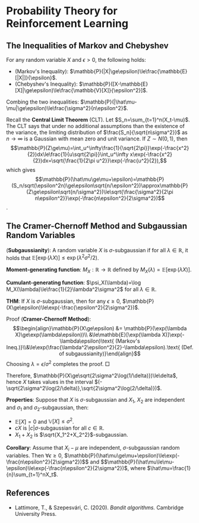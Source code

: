 # Probability Theory for Reinforcement Learning

## The Inequalities of Markov and Chebyshev

For any random variable $X$ and $\epsilon>0$, the following holds:

- (Markov's Inequality): $\mathbb{P}(|X|\ge\epsilon)\le\frac{\mathbb{E}[|X|]}{\epsilon}$.
- (Chebyshev's Inequality): $\mathbb{P}([X-\mathbb{E}[X]|\ge\epsilon)\le\frac{\mathbb{V}[X]}{\epsilon^2}]$.

Combing the two inequalities: $\mathbb{P}(|\hat\mu-\mu|\ge\epsilon)\le\frac{\sigma^2}{n\epsilon^2}$.

Recall the **Central Limit Theorem** (CLT). Let $S_n=\sum_{t=1}^n(X_t-\mu)$. The CLT says that under no additional assumptions than the existence of the variance, the limiting distribution of $\frac{S_n}{\sqrt{n\sigma^2}}$ as $n\to\infty$ is a Gaussian with mean zero and unit variance. If $Z\sim N(0,1)$, then $$\mathbb{P}(Z\ge\mu)=\int_u^\infty\frac{1}{\sqrt{2\pi}}\exp(-\frac{x^2}{2})dx\le\frac{1}{u\sqrt{2\pi}}\int_u^\infty x\exp(-\frac{x^2}{2})dx=\sqrt{\frac{1}{2\pi u^2}}\exp(-\frac{u^2}{2}),$$ which gives $$\mathbb{P}(\hat\mu\ge\mu+\epsilon)=\mathbb{P}(S_n/sqrt(\epsilon^2n)\ge\epsilon\sqrt{n/\epsilon^2})\approx\mathbb{P}(Z\ge\epsilon\sqrt{n/\sigma^2})\le\sqrt{\frac{\sigma^2}{2\pi n\epsilon^2}}\exp(-\frac{n\epsilon^2}{2\sigma^2})$$.

## The Cramer-Chernoff Method and Subgaussian Random Variables

(**Subgaussianity**): A random variable $X$ is $\sigma$-subgaussian if for all $\lambda\in\mathbb{R}$, it holds that $\mathbb{E}[\exp(\lambda X)]\le\exp(\lambda^2\sigma^2/2)$.

**Moment-generating function**: $M_X:\mathbb{R}\to\mathbb{R}$ defined by $M_X(\lambda)=\mathbb{E}[\exp(\lambda X)]$.

**Cumulant-generating function**: $\psi_X(\lambda)=\log M_X(\lambda)\le\frac{1}{2}\lambda^2\sigma^2$ for all $\lambda\in\mathbb{R}$.

**THM**: If $X$ is $\sigma$-subgaussian, then for any $\epsilon\ge0$, $\mathbb{P}(X\ge\epsilon)\le\exp(-\frac{\epsilon^2}{2\sigma^2})$.

Proof (**Cramer-Chernoff Method**): $$\begin{align}\mathbb{P}(X\ge\epsilon) &= \mathbb{P}(\exp(\lambda X)\ge\exp(\lambda\epsilon))\\ &\le\mathbb{E}[\exp(\lambda X)]\exp(-\lambda\epsilon)\text{ (Markov's Ineq.)}\\&\le\exp(\frac{\lambda^2\epsilon^2}{2}-\lambda\epsilon).\text{ (Def. of subgaussianity)}\end{align}$$  Choosing $\lambda=\epsilon/\sigma^2$ completes the proof. $\Box$

Therefore, $\mathbb{P}(X\ge\sqrt{2\sigma^2\log(1/\delta)})\le\delta$, hence $X$ takes values in the interval $(-\sqrt{2\sigma^2\log(2/\delta)},\sqrt{2\sigma^2\log(2/\delta)})$.

**Properties**: Suppose that $X$ is $\sigma$-subgaussian and $X_1$, $X_2$ are independent and $\sigma_1$ and $\sigma_2$-subgaussian, then:

* $\mathbb{E}[X]=0$ and $\mathbb{V}[X]\le\sigma^2$.
* $cX$ is $|c|\sigma$-subgaussian for all $c\in\mathbb{R}$.
* $X_1+X_2$ is $\sqrt{X_1^2+X_2^2}$-subgaussian.

**Corollary**: Assume that $X_i-\mu$ are independent, $\sigma$-subgaussian random variables. Then $\forall\epsilon\ge0$, $\mathbb{P}(\hat\mu\ge\mu+\epsilon)\le\exp(-\frac{n\epsilon^2}{2\sigma^2})$$ and $$\mathbb{P}(\hat\mu\le\mu-\epsilon)\le\exp(-\frac{n\epsilon^2}{2\sigma^2})$, where $\hat\mu=\frac{1}{n}\sum_{t=1}^nX_t$.

## References

* Lattimore, T., & Szepesvári, C. (2020). _Bandit algorithms._ Cambridge University Press.